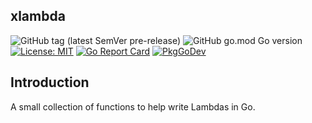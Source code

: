 ## xlambda

![GitHub tag (latest SemVer pre-release)](https://img.shields.io/github/v/tag/strongishllama/xlambda?include_prereleases)
![GitHub go.mod Go version](https://img.shields.io/github/go-mod/go-version/strongishllama/xlambda)
[![License: MIT](https://img.shields.io/badge/License-MIT-yellow.svg)](https://raw.githubusercontent.com/strongishllama/xlambda/main/LICENSE)
[![Go Report Card](https://goreportcard.com/badge/github.com/strongishllama/xlambda)](https://goreportcard.com/report/github.com/strongishllama/xlambda)
[![PkgGoDev](https://pkg.go.dev/badge/github.com/strongishllama/xlambda)](https://pkg.go.dev/github.com/strongishllama/xlambda)

## Introduction
A small collection of functions to help write Lambdas in Go.